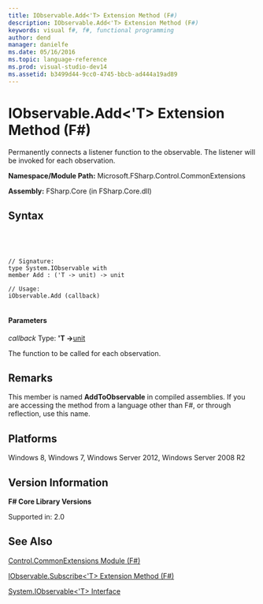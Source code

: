 ```yaml
---
title: IObservable.Add<'T> Extension Method (F#)
description: IObservable.Add<'T> Extension Method (F#)
keywords: visual f#, f#, functional programming
author: dend
manager: danielfe
ms.date: 05/16/2016
ms.topic: language-reference
ms.prod: visual-studio-dev14
ms.assetid: b3499d44-9cc0-4745-bbcb-ad444a19ad89 
---
```


# IObservable.Add<'T> Extension Method (F#)

Permanently connects a listener function to the observable. The listener will be invoked for each observation.

**Namespace/Module Path:** Microsoft.FSharp.Control.CommonExtensions

**Assembly:** FSharp.Core (in FSharp.Core.dll)


## Syntax



```




// Signature:
type System.IObservable with
member Add : ('T -> unit) -> unit

// Usage:
iObservable.Add (callback)


```





#### Parameters
*callback*
Type: **'T -&gt;**[unit](http://msdn.microsoft.com/en-us/library/00b837c2-6c8a-483a-87d3-0479c64037a7)


The function to be called for each observation.




## Remarks
This member is named **AddToObservable** in compiled assemblies. If you are accessing the method from a language other than F#, or through reflection, use this name.


## Platforms
Windows 8, Windows 7, Windows Server 2012, Windows Server 2008 R2


## Version Information
**F# Core Library Versions**

Supported in: 2.0




## See Also
[Control.CommonExtensions Module &#40;F&#35;&#41;](Control.CommonExtensions-Module-%5BFSharp%5D.md)

[IObservable.Subscribe&lt;'T&gt; Extension Method (F#)](http://msdn.microsoft.com/en-us/library/8c8702c2-caa8-4a72-94bb-025f0922e04a)

[System.IObservable&lt;'T&gt; Interface](http://msdn.microsoft.com/en-us/library/04855e2b-42e4-4342-860a-b86566c4f2d9)

